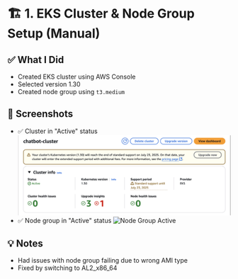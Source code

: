 # 🏗️ 1. EKS Cluster & Node Group Setup (Manual)

## ✅ What I Did
- Created EKS cluster using AWS Console
- Selected version 1.30
- Created node group using `t3.medium`

## 📸 Screenshots
- ✅ Cluster in "Active" status 
![Cluster Active](images/eks-cluster-active.JPG)
- ✅ Node group in "Active" status 
![Node Group Active](images/) 

## 💡 Notes
- Had issues with node group failing due to wrong AMI type
- Fixed by switching to AL2_x86_64
